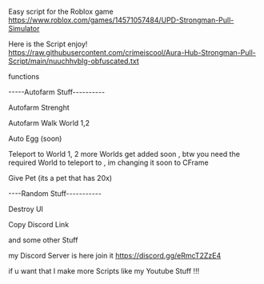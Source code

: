 Easy script for the Roblox game https://www.roblox.com/games/14571057484/UPD-Strongman-Pull-Simulator

Here is the Script enjoy! https://raw.githubusercontent.com/crimeiscool/Aura-Hub-Strongman-Pull-Script/main/nuuchhvblg-obfuscated.txt


functions

-----Autofarm Stuff----------

Autofarm Strenght

Autofarm Walk World 1,2

Auto Egg (soon)

Teleport to World 1, 2 more Worlds get added soon , btw you need the required World to teleport to , im changing it soon to CFrame 

Give Pet (its a pet that has 20x)

----Random Stuff-----------

Destroy UI

Copy Discord Link

and some other Stuff

my Discord Server is here join it https://discord.gg/eRmcT2ZzE4 

if u want that I make more Scripts like my Youtube Stuff !!!
